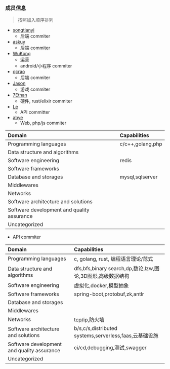### 成员信息

> 按照加入顺序排列

* [songtianyi](https://github.com/songtianyi) 
  * 后端 commiter
* [askuy](https://github.com/askuy) 
  * 后端 commiter
* [WuKong](https://github.com/qi19901212) 
  * 运营
  * android/小程序 commiter
* [qcrao](https://github.com/qcrao)
  * 后端 commiter
* [Jason](https://github.com/XiaoZhangJian)
  * 游戏 commiter
* [7Ethan](https://github.com/7Ethan)
  * 硬件, rust/elixir commiter
* [Le](https://github.com/angeletlsf)
  * API committer
* [abye](https://github.com/aby4)
  * Web, php/js commiter

| Domain                                     | Capabilities     |
| :------------------------------------------| :-------------   |
| Programming languages                      | c/c++,golang,php |
| Data structure and algorithms              |                  |
| Software engineering                       | redis            |
| Software frameworks                        |                  |
| Database and storages                      | mysql,sqlserver  |
| Middlewares                                |                  |
| Networks                                   |                  |
| Software architecture and solutions        |                  |
| Software development and quality assurance |                  |
| Uncategorized                              |                  |

  * API commiter

| Domain                                   | Capabilities                             |
| :--------------------------------------- | :--------------------------------------- |
| Programming languages                    | c, golang, rust, 编程语言理论/范式               |
| Data structure and algorithms            | dfs,bfs,binary search,dp,数论,lzw,图论,3D图形,高级数据结构 |
| Software engineering                     | 虚拟化,docker,模型抽象                          |
| Software frameworks                      | spring-boot,protobuf,zk,antlr            |
| Database and storages                    |                                          |
| Middlewares                              |                                          |
| Networks                                 | tcp/ip,防火墙                               |
| Software architecture and solutions      | b/s,c/s,distributed systems,serverless,faas,云基础设施 |
| Software development and quality assurance | ci/cd,debugging,测试,swagger               |
| Uncategorized                            |                                          |
